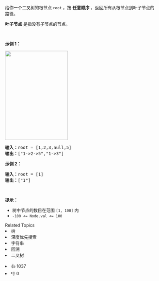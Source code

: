<p>给你一个二叉树的根节点 <code>root</code> ，按 <strong>任意顺序</strong> ，返回所有从根节点到叶子节点的路径。</p>

<p><strong>叶子节点</strong> 是指没有子节点的节点。</p> &nbsp;

<p><strong>示例 1：</strong></p> 
<img alt="" src="https://assets.leetcode.com/uploads/2021/03/12/paths-tree.jpg" style="width: 207px; height: 293px;" /> 
<pre>
<strong>输入：</strong>root = [1,2,3,null,5]
<strong>输出：</strong>["1-&gt;2-&gt;5","1-&gt;3"]
</pre>

<p><strong>示例 2：</strong></p>

<pre>
<strong>输入：</strong>root = [1]
<strong>输出：</strong>["1"]
</pre>

<p>&nbsp;</p>

<p><strong>提示：</strong></p>

<ul> 
 <li>树中节点的数目在范围 <code>[1, 100]</code> 内</li> 
 <li><code>-100 &lt;= Node.val &lt;= 100</code></li> 
</ul>

<div><div>Related Topics</div><div><li>树</li><li>深度优先搜索</li><li>字符串</li><li>回溯</li><li>二叉树</li></div></div><br><div><li>👍 1037</li><li>👎 0</li></div>